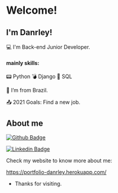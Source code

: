 # Welcome!

 

## I'm Danrley!

 

:computer: I'm Back-end Junior Developer.
 #### mainly skills:
       
:pager: Python
:bomb: Django
:scroll: SQL

:house_with_garden: I’m from Brazil. 

:outbox_tray: 2021 Goals: Find a new job.

 

## About me

[![Github Badge](https://img.shields.io/badge/-Github-000?style=flat-square&logo=Github&logoColor=white&link=https://github.com/DanrleyPerez)](https://github.com/DanrleyPerez)

[![Linkedin Badge](https://img.shields.io/badge/-LinkedIn-blue?style=flat-square&logo=Linkedin&logoColor=white&link=https://www.linkedin.com/in/danrley-perez-sena-600292133/)](https://www.linkedin.com/in/danrley-perez-sena-600292133/)


Check my website to know more about me: 

 https://portfolio-danrley.herokuapp.com/
 
- Thanks for visiting.

